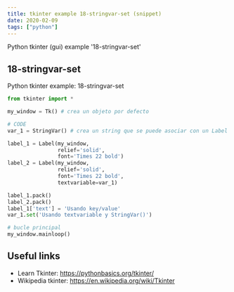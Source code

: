 ```yaml
---
title: tkinter example 18-stringvar-set (snippet)
date: 2020-02-09
tags: ["python"]
---
```

Python tkinter (gui) example '18-stringvar-set'


## 18-stringvar-set

Python tkinter example: 18-stringvar-set

```python
from tkinter import *

my_window = Tk() # crea un objeto por defecto

# CODE
var_1 = StringVar() # crea un string que se puede asociar con un Label

label_1 = Label(my_window,
                relief='solid',
                font='Times 22 bold')
label_2 = Label(my_window,
                relief='solid',
                font='Times 22 bold',
                textvariable=var_1)

label_1.pack()
label_2.pack()
label_1['text'] = 'Usando key/value'
var_1.set('Usando textvariable y StringVar()')

# bucle principal
my_window.mainloop()


```

## Useful links

- Learn Tkinter: https://pythonbasics.org/tkinter/
- Wikipedia tkinter: https://en.wikipedia.org/wiki/Tkinter

